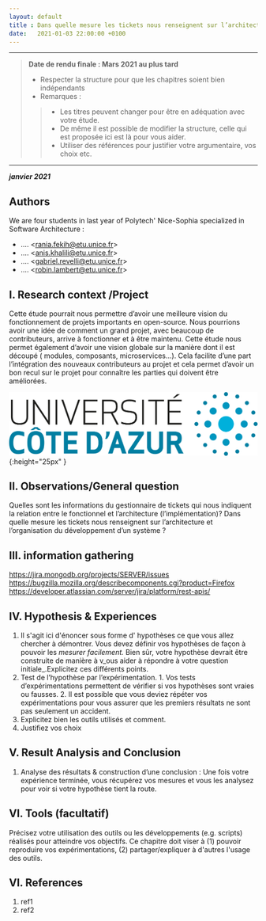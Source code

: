 ```yaml
---
layout: default
title : Dans quelle mesure les tickets nous renseignent sur l’architecture et l’organisation du développement d’un système ?
date:   2021-01-03 22:00:00 +0100
---
```


---

> **Date de rendu finale : Mars 2021 au plus tard**
> - Respecter la structure pour que les chapitres soient bien indépendants
> - Remarques :
>>    - Les titres peuvent changer pour être en adéquation avec votre étude.
>>    - De même il est possible de modifier la structure, celle qui est proposée ici est là pour vous aider.
>>    - Utiliser des références pour justifier votre argumentaire, vos choix etc.

---

**_janvier 2021_**

## Authors

We are four students in last year of Polytech' Nice-Sophia specialized in Software Architecture :

* .... &lt;rania.fekih@etu.unice.fr&gt;
* .... &lt;anis.khalili@etu.unice.fr&gt;
* .... &lt;gabriel.revelli@etu.unice.fr&gt;
* .... &lt;robin.lambert@etu.unice.fr&gt;

## I. Research context /Project

Cette étude pourrait nous permettre d’avoir une meilleure vision du fonctionnement de projets importants en open-source. Nous pourrions avoir une idée de comment un grand projet, avec beaucoup de contributeurs, arrive à fonctionner et à être maintenu.
Cette étude nous permet également d’avoir une vision globale sur la manière dont il est découpé ( modules, composants, microservices...).
Cela facilite d’une part l’intégration des nouveaux contributeurs au projet et cela permet d’avoir un bon recul sur le projet pour connaître les parties qui doivent être améliorées.


![Figure 1: Logo UCA, exemple, vous pouvez l'enlever](../assets/model/UCAlogoQlarge.png){:height="25px" }


## II. Observations/General question

Quelles sont les informations du gestionnaire de tickets qui nous indiquent la relation entre le fonctionnel et l’architecture (l’implémentation)? 
Dans quelle mesure les tickets nous renseignent sur l’architecture et l’organisation du développement d’un système ?

## III. information gathering

https://jira.mongodb.org/projects/SERVER/issues
https://bugzilla.mozilla.org/describecomponents.cgi?product=Firefox
https://developer.atlassian.com/server/jira/platform/rest-apis/

 
## IV. Hypothesis & Experiences

1. Il s'agit ici d'énoncer sous forme d' hypothèses ce que vous allez chercher à démontrer. Vous devez définir vos hypothèses de façon à pouvoir les _mesurer facilement._ Bien sûr, votre hypothèse devrait être construite de manière à v_ous aider à répondre à votre question initiale_.Explicitez ces différents points.
2. Test de l’hypothèse par l’expérimentation. 1. Vos tests d’expérimentations permettent de vérifier si vos hypothèses sont vraies ou fausses. 2. Il est possible que vous deviez répéter vos expérimentations pour vous assurer que les premiers résultats ne sont pas seulement un accident.
3. Explicitez bien les outils utilisés et comment.
4. Justifiez vos choix

## V. Result Analysis and Conclusion

1. Analyse des résultats & construction d’une conclusion : Une fois votre expérience terminée, vous récupérez vos mesures et vous les analysez pour voir si votre hypothèse tient la route. 

## VI. Tools \(facultatif\)

Précisez votre utilisation des outils ou les développements \(e.g. scripts\) réalisés pour atteindre vos objectifs. Ce chapitre doit viser à \(1\) pouvoir reproduire vos expérimentations, \(2\) partager/expliquer à d'autres l'usage des outils.

## VI. References

1. ref1
1. ref2
